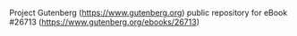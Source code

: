 Project Gutenberg (https://www.gutenberg.org) public repository for eBook #26713 (https://www.gutenberg.org/ebooks/26713)
